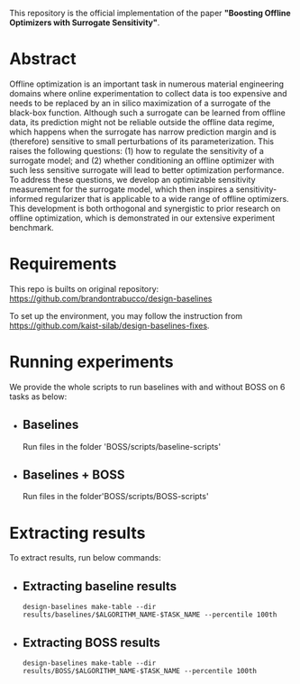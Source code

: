 This repository is the official implementation of the paper **"Boosting Offline Optimizers with Surrogate Sensitivity"**. 

# Abstract 
Offline optimization is an important task in numerous material engineering domains where online experimentation to collect data is too expensive and needs to be replaced by an in silico maximization of a surrogate of the black-box function. Although such a surrogate can be learned from offline data, its prediction might not be reliable outside the offline data regime, which happens when the surrogate has narrow prediction margin and is (therefore) sensitive to small perturbations of its parameterization. This raises the following questions: (1) how to regulate the sensitivity of a surrogate model; and (2) whether conditioning an offline optimizer with such less sensitive surrogate will lead to better optimization performance. To address these questions, we develop an optimizable sensitivity measurement for the surrogate model, which then inspires a sensitivity-informed regularizer that is applicable to a wide range of offline optimizers. This development is both orthogonal and synergistic to prior research on offline optimization, which is demonstrated in our extensive experiment benchmark.

# Requirements

This repo is builts on original repository: https://github.com/brandontrabucco/design-baselines

To set up the environment, you may follow the instruction from  https://github.com/kaist-silab/design-baselines-fixes.

# Running experiments 
We provide the whole scripts to run baselines with and without BOSS on 6 tasks as below:
* ## Baselines
    Run files in the folder 'BOSS/scripts/baseline-scripts'

* ## Baselines + BOSS
    Run files in the folder'BOSS/scripts/BOSS-scripts'

# Extracting results
To extract results, run below commands:
* ## Extracting baseline results
    ```
    design-baselines make-table --dir results/baselines/$ALGORITHM_NAME-$TASK_NAME --percentile 100th
    ```

* ## Extracting BOSS results
    ```
    design-baselines make-table --dir results/BOSS/$ALGORITHM_NAME-$TASK_NAME --percentile 100th
    ```